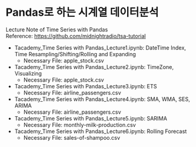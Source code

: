 # Pandas로 하는 시계열 데이터분석
Lecture Note of Time Series with Pandas\
Reference: https://github.com/midnightradio/tsa-tutorial

- Tacademy_Time Series with Pandas_Lecture1.ipynb: DateTime Index, Time Resampling/Shifting/Rolling and Expanding
  - Necessary File: apple_stock.csv
- Tacademy_Time Series with Pandas_Lecture2.ipynb: TimeZone, Visualizing
  - Necessary File: apple_stock.csv
- Tacademy_Time Series with Pandas_Lecture3.ipynb: ETS
  - Necessary File: airline_passengers.csv
- Tacademy_Time Series with Pandas_Lecture4.ipynb: SMA, WMA, SES, ARIMA
  - Necessary File: airline_passengers.csv
- Tacademy_Time Series with Pandas_Lecture5.ipynb: SARIMA
  - Necessary File: monthly-milk-production.csv
- Tacademy_Time Series with Pandas_Lecture6.ipynb: Rolling Forecast
  - Necessary File: sales-of-shampoo.csv
